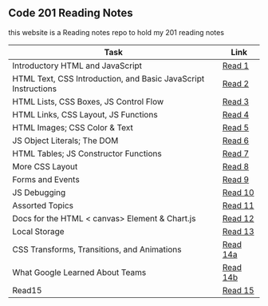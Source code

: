 ## Code 201 Reading Notes

this website is a Reading notes repo to hold my 201 reading notes 

| Task  |  Link |
|---|---|
| Introductory HTML and JavaScript | [Read 1](https://othabteh.github.io/reading-notes/class-01)  |
|HTML Text, CSS Introduction, and Basic JavaScript Instructions | [Read 2](https://othabteh.github.io/reading-notes/class-02) |
| HTML Lists, CSS Boxes, JS Control Flow | [Read 3](https://othabteh.github.io/reading-notes/class-03) |
| HTML Links, CSS Layout, JS Functions |[Read 4](https://othabteh.github.io/reading-notes/class-04)|
| HTML Images; CSS Color & Text  |[Read 5]( https://othabteh.github.io/reading-notes/class-05)|
| JS Object Literals; The DOM  |[Read 6](https://othabteh.github.io/reading-notes/class-06)|
| HTML Tables; JS Constructor Functions  |[Read 7](https://othabteh.github.io/reading-notes/class-07)|
| More CSS Layout  |[Read 8](https://othabteh.github.io/reading-notes/class-08)|
|  Forms and Events  |[Read 9](https://othabteh.github.io/reading-notes/class-09)|
| JS Debugging |[Read 10](https://othabteh.github.io/reading-notes/class-10)|
| Assorted Topics |[Read 11](https://othabteh.github.io/reading-notes/class-11)|
|  Docs for the HTML < canvas> Element & Chart.js |[Read 12](https://othabteh.github.io/reading-notes/class-12)|
| Local Storage |[Read 13](https://othabteh.github.io/reading-notes/class-13)|
| CSS Transforms, Transitions, and Animations |[Read 14a](https://othabteh.github.io/reading-notes/class-14a)|
| What Google Learned About Teams |[Read 14b](https://othabteh.github.io/reading-notes/class-14b)|
| Read15 |[Read 15]()|
